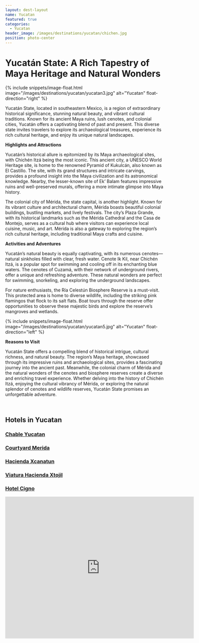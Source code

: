 ```yaml
---
layout: dest-layout
name: Yucatan
featured: true
categories:
  - Yucatan
header_image: /images/destinations/yucatan/chichen.jpg
position: photo-center
---
```

# **Yucatán State: A Rich Tapestry of Maya Heritage and Natural Wonders**

{% include snippets/image-float.html image="/images/destinations/yucatan/yucatan3.jpg" alt="Yucatan" float-direction="right" %}

Yucatán State, located in southeastern Mexico, is a region of extraordinary historical significance, stunning natural beauty, and vibrant cultural traditions. Known for its ancient Maya ruins, lush cenotes, and colonial cities, Yucatán offers a captivating blend of past and present. This diverse state invites travelers to explore its archaeological treasures, experience its rich cultural heritage, and enjoy its unique natural landscapes.

**Highlights and Attractions**

Yucatán’s historical allure is epitomized by its Maya archaeological sites, with Chichén Itzá being the most iconic. This ancient city, a UNESCO World Heritage site, is home to the renowned Pyramid of Kukulcán, also known as El Castillo. The site, with its grand structures and intricate carvings, provides a profound insight into the Maya civilization and its astronomical knowledge. Nearby, the lesser-known site of Ek’ Balam features impressive ruins and well-preserved murals, offering a more intimate glimpse into Maya history.

The colonial city of Mérida, the state capital, is another highlight. Known for its vibrant culture and architectural charm, Mérida boasts beautiful colonial buildings, bustling markets, and lively festivals. The city’s Plaza Grande, with its historical landmarks such as the Mérida Cathedral and the Casa de Montejo, serves as a cultural hub where visitors can experience local cuisine, music, and art. Mérida is also a gateway to exploring the region’s rich cultural heritage, including traditional Maya crafts and cuisine.

**Activities and Adventures**

Yucatán’s natural beauty is equally captivating, with its numerous cenotes—natural sinkholes filled with clear, fresh water. Cenote Ik Kil, near Chichén Itzá, is a popular spot for swimming and cooling off in its enchanting blue waters. The cenotes of Cuzamá, with their network of underground rivers, offer a unique and refreshing adventure. These natural wonders are perfect for swimming, snorkeling, and exploring the underground landscapes.

For nature enthusiasts, the Ría Celestún Biosphere Reserve is a must-visit. This protected area is home to diverse wildlife, including the striking pink flamingos that flock to its salt flats. Boat tours through the reserve offer opportunities to observe these majestic birds and explore the reserve’s mangroves and wetlands.

{% include snippets/image-float.html image="/images/destinations/yucatan/yucatan5.jpg" alt="Yucatan" float-direction="left" %}

**Reasons to Visit**

Yucatán State offers a compelling blend of historical intrigue, cultural richness, and natural beauty. The region’s Maya heritage, showcased through its impressive ruins and archaeological sites, provides a fascinating journey into the ancient past. Meanwhile, the colonial charm of Mérida and the natural wonders of the cenotes and biosphere reserves create a diverse and enriching travel experience. Whether delving into the history of Chichén Itzá, enjoying the cultural vibrancy of Mérida, or exploring the natural splendor of cenotes and wildlife reserves, Yucatán State promises an unforgettable adventure.

&nbsp;  
## Hotels in Yucatan

<section class='grid'>
<div class="col-3_sm-4_xs-6 padded-1">
    <a href="/hotels/chableyuc">
        <div class="bg-image square" style="background-image:url('/images/hotels/chableyuc/chableyuc7.jpeg')">  </div>
        <h3 class='center'>Chable Yucatan</h3>        
    </a>  
</div>

<div class="col-3_sm-4_xs-6 padded-1">
    <a href="/hotels/courtyardmed">
        <div class="bg-image square" style="background-image:url('/images/hotels/courtyardmerida/courtyardmer1.jpg')">  </div>
        <h3 class='center'>Courtyard Merida</h3>        
    </a>  
</div>

<div class="col-3_sm-4_xs-6 padded-1">
    <a href="/hotels/xcanatun">
        <div class="bg-image square" style="background-image:url('/images/hotels/xcanatun/xcanatun3.webp')">  </div>
        <h3 class='center'>Hacienda Xcanatun</h3>        
    </a>  
</div>

<div class="col-3_sm-4_xs-6 padded-1">
    <a href="/hotels/viatura">
        <div class="bg-image square" style="background-image:url('/images/hotels/viatura/viatura2.jpg')">  </div>
        <h3 class='center'>Viatura Hacienda Xtojil </h3>        
    </a>  
</div>

<div class="col-3_sm-4_xs-6 padded-1">
    <a href="/hotels/cigno">
        <div class="bg-image square" style="background-image:url('/images/hotels/cigno/cigno1.jpg')">  </div>
        <h3 class='center'>Hotel Cigno </h3>        
    </a>  
</div>

<div class='map-container center margin-1'>

<iframe src="https://www.google.com/maps/embed?pb=!1m18!1m12!1m3!1d3812492.4221941656!2d-92.5712635383882!3d21.06718452096455!2m3!1f0!2f0!3f0!3m2!1i1024!2i768!4f13.1!3m3!1m2!1s0x8f540ff8aad604ed%3A0xcccc217531083d0a!2zWXVjYXTDoW4sIE3DqXhpY28!5e0!3m2!1ses!2ses!4v1739390136155!5m2!1ses!2ses" width="600" height="450" style="border:0;" allowfullscreen="" loading="lazy" referrerpolicy="no-referrer-when-downgrade"></iframe>

</div>

</section>